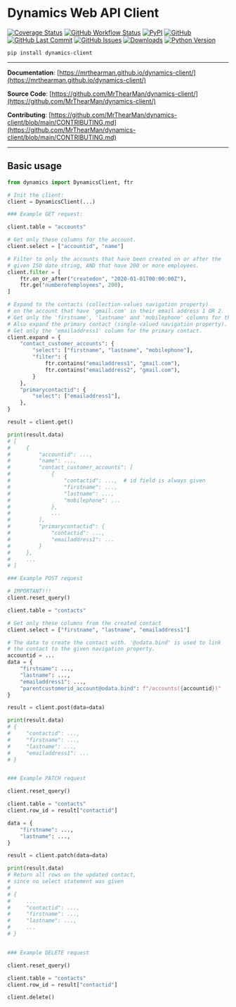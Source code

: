 # Dynamics Web API Client

[![Coverage Status][coverage-badge]][coverage]
[![GitHub Workflow Status][status-badge]][status]
[![PyPI][pypi-badge]][pypi]
[![GitHub][licence-badge]][licence]
[![GitHub Last Commit][repo-badge]][repo]
[![GitHub Issues][issues-badge]][issues]
[![Downloads][downloads-badge]][pypi]
[![Python Version][version-badge]][pypi]

```shell
pip install dynamics-client
```

---

**Documentation**: [https://mrthearman.github.io/dynamics-client/](https://mrthearman.github.io/dynamics-client/)

**Source Code**: [https://github.com/MrThearMan/dynamics-client/](https://github.com/MrThearMan/dynamics-client/)

**Contributing**: [https://github.com/MrThearMan/dynamics-client/blob/main/CONTRIBUTING.md](https://github.com/MrThearMan/dynamics-client/blob/main/CONTRIBUTING.md)

---

## Basic usage

```python
from dynamics import DynamicsClient, ftr

# Init the client:
client = DynamicsClient(...)

### Example GET request:

client.table = "accounts"

# Get only these columns for the account.
client.select = ["accountid", "name"]

# Filter to only the accounts that have been created on or after the
# given ISO date string, AND that have 200 or more employees.
client.filter = [
    ftr.on_or_after("createdon", "2020-01-01T00:00:00Z"),
    ftr.ge("numberofemployees", 200),
]

# Expand to the contacts (collection-values navigation property)
# on the account that have 'gmail.com' in their email address 1 OR 2.
# Get only the 'firstname', 'lastname' and 'mobilephone' columns for these contacts.
# Also expand the primary contact (single-valued navigation property).
# Get only the 'emailaddress1' column for the primary contact.
client.expand = {
    "contact_customer_accounts": {
        "select": ["firstname", "lastname", "mobilephone"],
        "filter": {
            ftr.contains("emailaddress1", "gmail.com"),
            ftr.contains("emailaddress2", "gmail.com"),
        }
    },
    "primarycontactid": {
        "select": ["emailaddress1"],
    },
}

result = client.get()

print(result.data)
# [
#     {
#         "accountid": ...,
#         "name": ...,
#         "contact_customer_accounts": [
#             {
#                 "contactid": ...,  # id field is always given
#                 "firstname": ...,
#                 "lastname": ...,
#                 "mobilephone": ...
#             },
#             ...
#         ],
#         "primarycontactid": {
#             "contactid": ...,
#             "emailaddress1": ...
#         }
#     },
#     ...
# ]

### Example POST request

# IMPORTANT!!!
client.reset_query()

client.table = "contacts"

# Get only these columns from the created contact
client.select = ["firstname", "lastname", "emailaddress1"]

# The data to create the contact with. '@odata.bind' is used to link
# the contact to the given navigation property.
accountid = ...
data = {
    "firstname": ...,
    "lastname": ...,
    "emailaddress1": ...,
    "parentcustomerid_account@odata.bind": f"/accounts({accountid})"
}

result = client.post(data=data)

print(result.data)
# {
#     "contactid": ...,
#     "firstname": ...,
#     "lastname": ...,
#     "emailaddress1": ...
# }


### Example PATCH request

client.reset_query()

client.table = "contacts"
client.row_id = result["contactid"]

data = {
    "firstname": ...,
    "lastname": ...,
}

result = client.patch(data=data)

print(result.data)
# Return all rows on the updated contact,
# since no select statement was given
#
# {
#     ...
#     "contactid": ...,
#     "firstname": ...,
#     "lastname": ...,
#     ...
# }


### Example DELETE request

client.reset_query()

client.table = "contacts"
client.row_id = result["contactid"]

client.delete()
```


[ref-docs]: https://docs.microsoft.com/en-us/powerapps/developer/data-platform/webapi/query-data-web-api

[coverage-badge]: https://coveralls.io/repos/github/MrThearMan/dynamics-client/badge.svg?branch=main
[status-badge]: https://img.shields.io/github/actions/workflow/status/MrThearMan/dynamics-client/test.yml?branch=main
[pypi-badge]: https://img.shields.io/pypi/v/dynamics-client
[licence-badge]: https://img.shields.io/github/license/MrThearMan/dynamics-client
[repo-badge]: https://img.shields.io/github/last-commit/MrThearMan/dynamics-client
[issues-badge]: https://img.shields.io/github/issues-raw/MrThearMan/dynamics-client
[version-badge]: https://img.shields.io/pypi/pyversions/dynamics-client
[downloads-badge]: https://img.shields.io/pypi/dm/dynamics-client

[coverage]: https://coveralls.io/github/MrThearMan/dynamics-client?branch=main
[status]: https://github.com/MrThearMan/dynamics-client/actions/workflows/test.yml
[pypi]: https://pypi.org/project/dynamics-client
[licence]: https://github.com/MrThearMan/dynamics-client/blob/main/LICENSE
[repo]: https://github.com/MrThearMan/dynamics-client/commits/main
[issues]: https://github.com/MrThearMan/dynamics-client/issues
